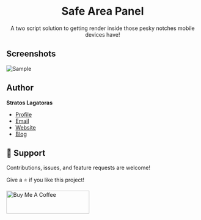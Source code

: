 <h1 align="center">Safe Area Panel</h1>

<p align="center">A two script solution to getting render inside those pesky notches mobile devices have!</p>

## Screenshots

![Sample](https://slaga-games.com/GitImages/SafeAreaOn.png)

## Author

**Stratos Lagatoras**

- [Profile](https://github.com/slagatoras "Slagatoras")
- [Email](mailto:s.lagatoras@gmail.com?subject=Hi "Hi!")
- [Website](https://slaga-games.com "Welcome")
- [Blog](https://slaga-games.com/blog "My Blog")

## 🤝 Support

Contributions, issues, and feature requests are welcome!

Give a ⭐️ if you like this project!

<a href="https://www.buymeacoffee.com/slaga" target="_blank"><img src="https://cdn.buymeacoffee.com/buttons/v2/default-yellow.png" alt="Buy Me A Coffee" style="height: 60px !important;width: 217px !important;" ></a>
